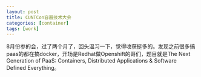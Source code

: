 ```yaml
---
layout: post
title: CUNTCon容器技术大会
categories: [container]
tags: [work]
---
```


8月份参的会，过了两个月了，回头温习一下，觉得收获挺多的。发现之前很多搞paas的都在搞docker，开场是Redhat做Openshift的哥们，题目就是The Next Generation of PaaS: Containers, Distributed Applications & Software Defined Everything。